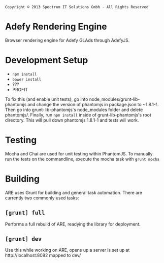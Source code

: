     Copyright © 2013 Spectrum IT Solutions Gmbh - All Rights Reserved

Adefy Rendering Engine
======================
Browser rendering engine for Adefy GLAds through AdefyJS.

Development Setup
=================
* `npm install`
* `bower install`
* ???
* PROFIT

To fix this (and enable unit tests), go into node_modules/grunt-lib-phantomjs and change the version of phantomjs in package.json to ~1.8.1-1. Then go into grunt-lib-phantomjs's node_modules folder and delete phantomjs/. Finally, run `npm install` inside of grunt-lib-phantomjs's root directory. This will pull down phantomjs 1.8.1-1 and tests will work.

Testing
=======
Mocha and Chai are used for unit testing within PhantomJS. To manually run the tests on the commandline, execute the mocha task with `grunt mocha`

Building
========
ARE uses Grunt for building and general task automation. There are currently two commonly used tasks:

`[grunt] full`
------------
Performs a full rebuild of ARE, readying the library for deployment.

`[grunt] dev`
-----------
Use this while working on ARE, opens up a server is set up at http://localhost:8082 mapped to dev/
